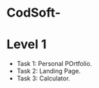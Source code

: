 # CodSoft-
# Level 1
- Task 1: Personal POrtfolio.
- Task 2: Landing Page.
- Task 3: Calculator.
  
